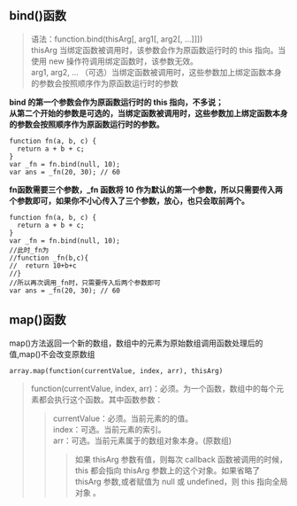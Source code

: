 ## bind()函数
>语法：function.bind(thisArg[, arg1[, arg2[, ...]]])  
>thisArg 当绑定函数被调用时，该参数会作为原函数运行时的 this 指向。当使用 new 操作符调用绑定函数时，该参数无效。  
>arg1, arg2, … （可选）当绑定函数被调用时，这些参数加上绑定函数本身的参数会按照顺序作为原函数运行时的参数

**bind 的第一个参数会作为原函数运行时的 this 指向，不多说；  
从第二个开始的参数是可选的，当绑定函数被调用时，这些参数加上绑定函数本身的参数会按照顺序作为原函数运行时的参数。**
```
function fn(a, b, c) {
  return a + b + c;
}
var _fn = fn.bind(null, 10);
var ans = _fn(20, 30); // 60
```
**fn函数需要三个参数，_fn 函数将 10 作为默认的第一个参数，所以只需要传入两个参数即可，如果你不小心传入了三个参数，放心，也只会取前两个。**
```
function fn(a, b, c) {
  return a + b + c;
}
var _fn = fn.bind(null, 10);
//此时_fn为
//function _fn(b,c){
//  return 10+b+c
//}
//所以再次调用_fn时，只需要传入后两个参数即可
var ans = _fn(20, 30); // 60

```

## map()函数
map()方法返回一个新的数组，数组中的元素为原始数组调用函数处理后的值,map()不会改变原数组  
```
array.map(function(currentValue, index, arr), thisArg)
```
>function(currentValue, index, arr)：必须。为一个函数，数组中的每个元素都会执行这个函数。其中函数参数：  
>>currentValue：必须。当前元素的的值。  
>>index：可选。当前元素的索引。  
>>arr：可选。当前元素属于的数组对象本身。(原数组)               
>>>如果 thisArg 参数有值，则每次 callback 函数被调用的时候，this 都会指向 thisArg 参数上的这个对象。如果省略了 thisArg 参数,或者赋值为 null 或 undefined，则 this 指向全局对象 。
